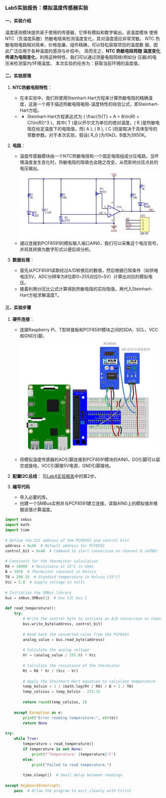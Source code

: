 ### Lab5实验报告：模拟温度传感器实验

#### 一、实验介绍
温度感测模块提供易于使用的传感器，它带有模拟和数字输出。该温度模块
使用 NTC（负温度系数）热敏电阻来检测温度变化，其对温度感应非常灵敏。
NTC 热敏电阻电路相对简单，价格低廉，组件精确，可以轻松获取项目的温度数
据，因此广泛应用于各种温度的感测与补偿中。 简而言之，**NTC 热敏电阻将随
温度变化传递为电阻变化**，利用这种特性，我们可以通过测量电阻网络(例如分
压器)的电压来检测室内/环境温度。
本次实验的任务为：获取当前环境的温度值。


#### 二、实验原理
1. **NTC热敏电阻特性**：
   - 在本实验中，我们将使用Steinhart-Hart方程来计算热敏电阻的精确温度，这是一个用于描述热敏电阻电阻-温度特性的经验公式，即Steinhart-Hart方程。
   - - Steinhart-Hart方程表达式为 \( \frac{1}{T} = A + B\ln(R) + C(\ln(R))^3 \)，其中\( T \)是以开尔文为单位的绝对温度，\( R \)是热敏电阻在给定温度下的电阻值，而\( A \), \( B \), \( C \)则是取决于具体型号的常数参数。对于本次实验，假设\( R_0 \)为10kΩ，B值为3950K。

2. **电路**：
   - 温度传感器模块由一个NTC热敏电阻和一个固定电阻组成分压电路。当环境温度发生变化时，热敏电阻的阻值也会随之改变，从而影响分压点处的电压输出。
    ![alt text](image-7.png)
   - 通过连接到PCF8591的模拟输入端口AIN0，我们可以采集这个电压信号，并将其转换为数字形式以便后续分析。

3. **数据处理**：
   - 首先从PCF8591读取经过A/D转换后的数值，然后根据已知条件（如供电电压5V，ADC分辨率为8位即0~255对应0~5V）计算出对应的模拟电压。
   - 接着利用分压比公式计算得到热敏电阻的实际阻值，再代入Steinhart-Hart方程求解温度T。

#### 三、实验步骤
1. **硬件连接**：
   - 连接Raspberry Pi、T型转接板和PCF8591模块之间的SDA、SCL、VCC和GND引脚。![alt text](image-8.png)
   - 将模拟温度传感器的AO引脚连接到PCF8591模块的AIN0，DO引脚可以留空或接地，VCC引脚接5V电源，GND引脚接地。

2. **配置I2C总线**：
  见[Lab4实验报告](lab4.md)中的第2步。

3. **编写代码**
   - 导入必要的库。
   - 创建一个SMBus实例并与PCF8591建立连接，读取AIN0上的模拟值并根据该值计算温度。
  

```python
import smbus
import math
import time

# Define the I2C address of the PCF8591 and control bits
address = 0x48  # Default address for PCF8591
control_bit = 0x40  # Command to start conversion on channel 0 (AIN0)

# Constants for the thermistor calculation
R0 = 10000  # Resistance at 25°C in ohms
B = 3950  # Thermistor constant in Kelvin
T0 = 298.15  # Standard temperature in Kelvin (25°C)
Vcc = 5.0  # Supply voltage in volts

# Initialize the SMBus library
bus = smbus.SMBus(1)  # Use I2C bus 1

def read_temperature():
    try:
        # Write the control byte to initiate an A/D conversion on channel 0
        bus.write_byte(address, control_bit)
        
        # Read back the converted value from the PCF8591
        analog_value = bus.read_byte(address)
        
        # Calculate the analog voltage
        Vr = (analog_value / 255.0) * Vcc
        
        # Calculate the resistance of the thermistor
        Rt = R0 * Vr / (Vcc - Vr)
        
        # Apply the Steinhart-Hart equation to calculate temperature
        temp_kelvin = 1 / (math.log(Rt / R0) / B + 1 / T0)
        temp_celsius = temp_kelvin - 273.15
        
        return round(temp_celsius, 2)
    
    except Exception as e:
        print("Error reading temperature:", str(e))
        return None

try:
    while True:
        temperature = read_temperature()
        if temperature is not None:
            print(f"Temperature: {temperature}°C")
        else:
            print("Failed to read temperature.")
        
        time.sleep(1)  # Small delay between readings

except KeyboardInterrupt:
    pass  # Allow the program to exit cleanly with Ctrl+C
```